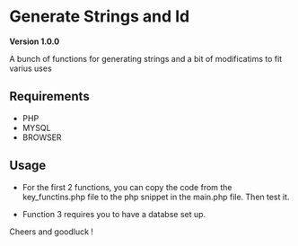 # Generate Strings and Id

**Version 1.0.0**

A bunch of functions for generating strings and a bit of modificatims to fit varius uses 

## Requirements 

- PHP 
- MYSQL 
- BROWSER

## Usage

- For the first 2 functions, you can copy the code from the key_functins.php file to the php snippet in the main.php file. Then test it.

- Function 3 requires you to have a databse set up. 

Cheers and goodluck !
 